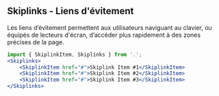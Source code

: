## Skiplinks - Liens d'évitement

Les liens d’évitement permettent aux utilisateurs naviguant au clavier, ou équipés de lecteurs d'écran, d’accéder plus rapidement à des zones précises de la page.

```jsx
import { SkiplinkItem, Skiplinks } from '.';
<Skiplinks>
    <SkiplinkItem href="#">Skiplink Item #1</SkiplinkItem>
    <SkiplinkItem href="#">Skiplink Item #2</SkiplinkItem>
    <SkiplinkItem href="#">Skiplink Item #3</SkiplinkItem>
</Skiplinks>
```
